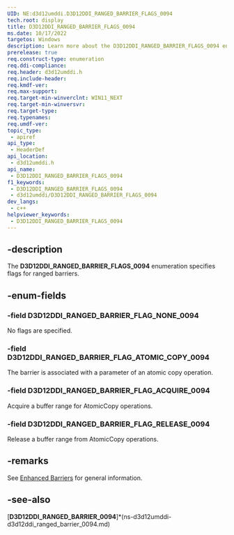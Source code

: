 ```yaml
---
UID: NE:d3d12umddi.D3D12DDI_RANGED_BARRIER_FLAGS_0094
tech.root: display
title: D3D12DDI_RANGED_BARRIER_FLAGS_0094
ms.date: 10/17/2022
targetos: Windows
description: Learn more about the D3D12DDI_RANGED_BARRIER_FLAGS_0094 enumeration.
prerelease: true
req.construct-type: enumeration
req.ddi-compliance: 
req.header: d3d12umddi.h
req.include-header: 
req.kmdf-ver: 
req.max-support: 
req.target-min-winverclnt: WIN11_NEXT
req.target-min-winversvr: 
req.target-type: 
req.typenames: 
req.umdf-ver: 
topic_type:
 - apiref
api_type:
 - HeaderDef
api_location:
 - d3d12umddi.h
api_name:
 - D3D12DDI_RANGED_BARRIER_FLAGS_0094
f1_keywords:
 - D3D12DDI_RANGED_BARRIER_FLAGS_0094
 - d3d12umddi/D3D12DDI_RANGED_BARRIER_FLAGS_0094
dev_langs:
 - c++
helpviewer_keywords:
 - D3D12DDI_RANGED_BARRIER_FLAGS_0094
---
```


## -description

The **D3D12DDI_RANGED_BARRIER_FLAGS_0094** enumeration specifies flags for ranged barriers.

## -enum-fields

### -field D3D12DDI_RANGED_BARRIER_FLAG_NONE_0094

No flags are specified.

### -field D3D12DDI_RANGED_BARRIER_FLAG_ATOMIC_COPY_0094

The barrier is associated with a parameter of an atomic copy operation.

### -field D3D12DDI_RANGED_BARRIER_FLAG_ACQUIRE_0094

Acquire a buffer range for AtomicCopy operations.

### -field D3D12DDI_RANGED_BARRIER_FLAG_RELEASE_0094

Release a buffer range from AtomicCopy operations.

## -remarks

See [Enhanced Barriers](/windows-hardware/drivers/display/enhanced-barriers) for general information.

## -see-also

[**D3D12DDI_RANGED_BARRIER_0094**]*(ns-d3d12umddi-d3d12ddi_ranged_barrier_0094.md)

